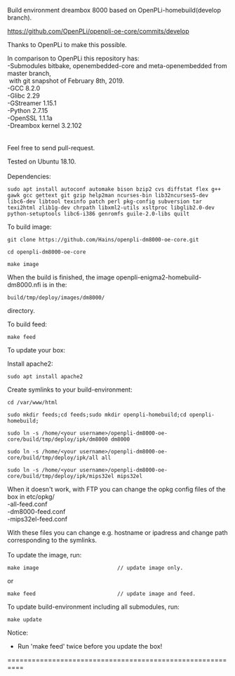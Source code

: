 Build environment dreambox 8000 based on OpenPLi-homebuild(develop branch).

https://github.com/OpenPLi/openpli-oe-core/commits/develop

Thanks to OpenPLi to make this possible.

In comparison to OpenPLi this repository has:<br>
-Submodules bitbake, openembedded-core and meta-openembedded from master branch,<br>
&nbsp;with git snapshot of February 8th, 2019.<br>
-GCC 8.2.0<br>
-Glibc 2.29<br>
-GStreamer 1.15.1<br>
-Python 2.7.15<br>
-OpenSSL 1.1.1a<br>
-Dreambox kernel 3.2.102<br>
<br>
<br>
Feel free to send pull-request.

Tested on Ubuntu 18.10.
<br>
<br>
Dependencies:
```
sudo apt install autoconf automake bison bzip2 cvs diffstat flex g++ gawk gcc gettext git gzip help2man ncurses-bin lib32ncurses5-dev libc6-dev libtool texinfo patch perl pkg-config subversion tar texi2html zlib1g-dev chrpath libxml2-utils xsltproc libglib2.0-dev python-setuptools libc6-i386 genromfs guile-2.0-libs quilt
```
To build image:
```
git clone https://github.com/Hains/openpli-dm8000-oe-core.git

cd openpli-dm8000-oe-core

make image
```
When the build is finished, the image openpli-enigma2-homebuild-dm8000.nfi is in the:
```
build/tmp/deploy/images/dm8000/
```
directory.

To build feed:
```
make feed
```

To update your box:

Install apache2:
```
sudo apt install apache2
```
Create symlinks to your build-environment:
```
cd /var/www/html

sudo mkdir feeds;cd feeds;sudo mkdir openpli-homebuild;cd openpli-homebuild;

sudo ln -s /home/<your username>/openpli-dm8000-oe-core/build/tmp/deploy/ipk/dm8000 dm8000 

sudo ln -s /home/<your username>/openpli-dm8000-oe-core/build/tmp/deploy/ipk/all all

sudo ln -s /home/<your username>/openpli-dm8000-oe-core/build/tmp/deploy/ipk/mips32el mips32el
```
When it doesn't work, with FTP you can change the opkg config files of the box in etc/opkg/<br>
-all-feed.conf<br>
-dm8000-feed.conf<br>
-mips32el-feed.conf<br>

With these files you can change e.g. hostname or ipadress and change path corresponding to the symlinks.
<br>
<br>
To update the image, run:
```
make image                         // update image only.
```
or  
```
make feed                          // update image and feed.
```

To update build-environment including all submodules, run:
```
make update
```

Notice: 
* Run 'make feed' twice before you update the box!

==========================================================
